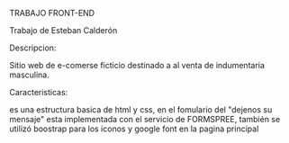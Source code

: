 TRABAJO FRONT-END

Trabajo de Esteban Calderón

Descripcion:

Sitio web de e-comerse ficticio destinado a al venta de indumentaria masculina.

Caracteristicas:

es una estructura basica de html y css, en el fomulario del "dejenos su mensaje" esta implementada con el servicio de FORMSPREE, también se utilizó boostrap para los iconos y google font en la pagina principal
